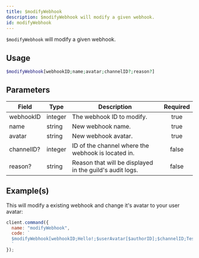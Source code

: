 ```yaml
---
title: $modifyWebhook
description: $modifyWebhook will modify a given webhook.
id: modifyWebhook
---
```


`$modifyWebhook` will modify a given webhook.

## Usage

```php
$modifyWebhook[webhookID;name;avatar;channelID?;reason?]
```

## Parameters

| Field      | Type    | Description                                              | Required |
| ---------- | ------- | -------------------------------------------------------- | :------: |
| webhookID  | integer | The webhook ID to modify.                                |   true   |
| name       | string  | New webhook name.                                        |   true   |
| avatar     | string  | New webhook avatar.                                      |   true   |
| channelID? | integer | ID of the channel where the webhook is located in.       |  false   |
| reason?    | string  | Reason that will be displayed in the guild's audit logs. |  false   |

## Example(s)

This will modify a existing webhook and change it's avatar to your user avatar:

```javascript
client.command({
  name: "modifyWebhook",
  code: `
  $modifyWebhook[webhookID;Hello!;$userAvatar[$authorID];$channelID;Testing!]
  `
});
```
